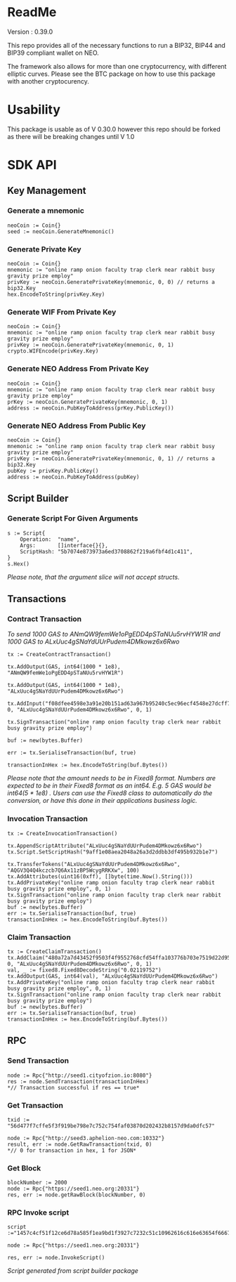 # ReadMe

Version : 0.39.0

This repo provides all of the necessary functions to run a BIP32, BIP44 and BIP39 compliant wallet on NEO.

The framework also allows for more than one cryptocurrency, with different elliptic curves. Please see the BTC package on how to use this package with another cryptocurency.

# Usability

This package is usable as of V 0.30.0 however this repo should be forked as there will be breaking changes until V 1.0

# SDK API

## Key Management

### Generate a mnemonic

    neoCoin := Coin{}
    seed := neoCoin.GenerateMnemonic()

### Generate Private Key

    neoCoin := Coin{}
	mnemonic := "online ramp onion faculty trap clerk near rabbit busy gravity prize employ"
	privKey := neoCoin.GeneratePrivateKey(mnemonic, 0, 0) // returns a bip32.Key
    hex.EncodeToString(privKey.Key)

### Generate WIF From Private Key

    neoCoin := Coin{}
	mnemonic := "online ramp onion faculty trap clerk near rabbit busy gravity prize employ"
	privKey := neoCoin.GeneratePrivateKey(mnemonic, 0, 1)
    crypto.WIFEncode(privKey.Key)

### Generate NEO Address From Private Key

    neoCoin := Coin{}
	mnemonic := "online ramp onion faculty trap clerk near rabbit busy gravity prize employ"
	prKey := neoCoin.GeneratePrivateKey(mnemonic, 0, 1)
	address := neoCoin.PubKeyToAddress(prKey.PublicKey())

### Generate NEO Address From Public Key

    neoCoin := Coin{}
	mnemonic := "online ramp onion faculty trap clerk near rabbit busy gravity prize employ"
	privKey := neoCoin.GeneratePrivateKey(mnemonic, 0, 1) // returns a bip32.Key
	pubKey := privKey.PublicKey()
	address := neoCoin.PubKeyToAddress(pubKey)

## Script Builder

### Generate Script For Given Arguments

    s := Script{
		Operation:  "name",
		Args:       []interface{}{},
		ScriptHash: "5b7074e873973a6ed3708862f219a6fbf4d1c411",
	}
    s.Hex()

*Please note, that the argument slice will not accept structs.*

## Transactions

### Contract Transaction

*To send 1000 GAS to ANmQW9femWe1oPgEDD4pSTaNUu5rvHYW1R and 1000 GAS to ALxUuc4gSNaYdUUrPudem4DMkowz6x6Rwo*

    tx := CreateContractTransaction()

	tx.AddOutput(GAS, int64(1000 * 1e8), "ANmQW9femWe1oPgEDD4pSTaNUu5rvHYW1R")

	tx.AddOutput(GAS, int64(1000 * 1e8), "ALxUuc4gSNaYdUUrPudem4DMkowz6x6Rwo")

	tx.AddInput("f08dfee4598e3a91e20b151ad63a967b95240c5ec96ecf4548e27dcff7a330d7", 0, "ALxUuc4gSNaYdUUrPudem4DMkowz6x6Rwo", 0, 1)

	tx.SignTransaction("online ramp onion faculty trap clerk near rabbit busy gravity prize employ")

	buf := new(bytes.Buffer)

	err := tx.SerialiseTransaction(buf, true)

    transactionInHex := hex.EncodeToString(buf.Bytes())

*Please note that the amount needs to be in Fixed8 format. Numbers are expected to be in their Fixed8 format as an int64. E.g. 5 GAS would be int64(5 * 1e8) . Users can use the Fixed8 class to automatically do the conversion, or have this done in their applications business logic.*

### Invocation Transaction

	tx := CreateInvocationTransaction()

	tx.AppendScriptAttribute("ALxUuc4gSNaYdUUrPudem4DMkowz6x6Rwo")
	tx.Script.SetScriptHash("9aff1e08aea2048a26a3d2ddbb3df495b932b1e7")

	tx.TransferTokens("ALxUuc4gSNaYdUUrPudem4DMkowz6x6Rwo", "AQGV3Q4Q4kczcb7Q6Ax11zBP5WcygRRKXw", 100)
	tx.AddAttributes(uint16(0xff), []byte(time.Now().String()))
	tx.AddPrivateKey("online ramp onion faculty trap clerk near rabbit busy gravity prize employ", 0, 1)
	tx.SignTransaction("online ramp onion faculty trap clerk near rabbit busy gravity prize employ")
	buf := new(bytes.Buffer)
	err := tx.SerialiseTransaction(buf, true)
    transactionInHex := hex.EncodeToString(buf.Bytes())

### Claim Transaction

    tx := CreateClaimTransaction()
	tx.AddClaim("480a72a7d43452f9503f4f9552768cfd54ffa103776b703e7519d22d959ade68", 0, "ALxUuc4gSNaYdUUrPudem4DMkowz6x6Rwo", 0, 1)
	val, _ := fixed8.Fixed8DecodeString("0.02119752")
	tx.AddOutput(GAS, int64(val), "ALxUuc4gSNaYdUUrPudem4DMkowz6x6Rwo")
	tx.AddPrivateKey("online ramp onion faculty trap clerk near rabbit busy gravity prize employ", 0, 1)
	tx.SignTransaction("online ramp onion faculty trap clerk near rabbit busy gravity prize employ")
	buf := new(bytes.Buffer)
	err := tx.SerialiseTransaction(buf, true)
    transactionInHex := hex.EncodeToString(buf.Bytes())

## RPC

### Send Transaction

	node := Rpc{"http://seed1.cityofzion.io:8080"}
	res := node.SendTransaction(transactionInHex)
    *// Transaction successful if res == true*

### Get Transaction

    txid := "56d477f7cffe5f3f919be798e7c752c754faf03870d202432b8157d9da0dfc57"

    node := Rpc{"http://seed3.aphelion-neo.com:10332"}
	result, err := node.GetRawTransaction(txid, 0)
    *// 0 for transaction in hex, 1 for JSON*

### Get Block

    blockNumber := 2000
    node := Rpc{"https://seed1.neo.org:20331"}
	res, err := node.getRawBlock(blockNumber, 0)

### RPC Invoke script 

    script :="1457c4cf51f12ce6d78a585f1ea9bd1f3927c7232c51c10962616c616e63654f6667e7b132b995f43dbbddd2a3268a04a2ae081eff9a"

    node := Rpc{"https://seed1.neo.org:20331"}

	res, err := node.InvokeScript()

*Script generated from script builder package*


